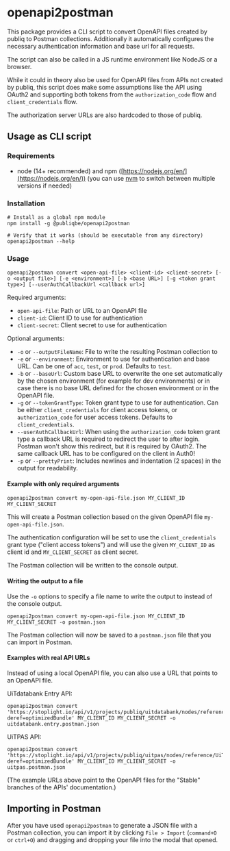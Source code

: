 # openapi2postman

This package provides a CLI script to convert OpenAPI files created by publiq to Postman collections.
Additionally it automatically configures the necessary authentication information and base url for all requests.

The script can also be called in a JS runtime environment like NodeJS or a browser.

While it could in theory also be used for OpenAPI files from APIs not created by publiq, this script does make some assumptions like the API using OAuth2 and supporting both tokens from the `authorization_code` flow and `client_credentials` flow.

The authorization server URLs are also hardcoded to those of publiq.

## Usage as CLI script

### Requirements

- node (14+ recommended) and npm ([https://nodejs.org/en/](https://nodejs.org/en/)) (you can use [nvm](https://github.com/nvm-sh/nvm) to switch between multiple versions if needed)

### Installation

```
# Install as a global npm module
npm install -g @publiqbe/openapi2postman

# Verify that it works (should be executable from any directory)
openapi2postman --help
```

### Usage

```
openapi2postman convert <open-api-file> <client-id> <client-secret> [-o <output file>] [-e <environment>] [-b <base URL>] [-g <token grant type>] [--userAuthCallbackUrl <callback url>]
```

Required arguments:

-  `open-api-file`: Path or URL to an OpenAPI file
-  `client-id`: Client ID to use for authentication
-  `client-secret`: Client secret to use for authentication

Optional arguments:

- `-o` or `--outputFileName`: File to write the resulting Postman collection to
- `-e` or `--environment`: Environment to use for authentication and base URL. Can be one of `acc`, `test`, or `prod`. Defaults to `test`.
- `-b` or `--baseUrl`: Custom base URL to overwrite the one set automatically by the chosen environment (for example for dev environments) or in case there is no base URL defined for the chosen environment or in the OpenAPI file.
- `-g` or `--tokenGrantType`: Token grant type to use for authentication. Can be either `client_credentials` for client access tokens, or `authorization_code` for user access tokens. Defaults to `client_credentials`.
- `--userAuthCallbackUrl`: When using the `authorization_code` token grant type a callback URL is required to redirect the user to after login. Postman won't show this redirect, but it is required by OAuth2. The same callback URL has to be configured on the client in Auth0!
- `-p` or `--prettyPrint`: Includes newlines and indentation (2 spaces) in the output for readability.

#### Example with only required arguments

```
openapi2postman convert my-open-api-file.json MY_CLIENT_ID MY_CLIENT_SECRET
```

This will create a Postman collection based on the given OpenAPI file `my-open-api-file.json`.

The authentication configuration will be set to use the `client_credentials` grant type ("client access tokens") and will use the given `MY_CLIENT_ID` as client id and `MY_CLIENT_SECRET` as client secret.

The Postman collection will be written to the console output.

#### Writing the output to a file

Use the `-o` options to specify a file name to write the output to instead of the console output.

```
openapi2postman convert my-open-api-file.json MY_CLIENT_ID MY_CLIENT_SECRET -o postman.json
```

The Postman collection will now be saved to a `postman.json` file that you can import in Postman.

#### Examples with real API URLs

Instead of using a local OpenAPI file, you can also use a URL that points to an OpenAPI file.

UiTdatabank Entry API:
```
openapi2postman convert 'https://stoplight.io/api/v1/projects/publiq/uitdatabank/nodes/reference/entry.json?deref=optimizedBundle' MY_CLIENT_ID MY_CLIENT_SECRET -o uitdatabank.entry.postman.json
```

UiTPAS API:
```
openapi2postman convert 'https://stoplight.io/api/v1/projects/publiq/uitpas/nodes/reference/UiTPAS.v2.json?deref=optimizedBundle' MY_CLIENT_ID MY_CLIENT_SECRET -o uitpas.postman.json
```

(The example URLs above point to the OpenAPI files for the "Stable" branches of the APIs' documentation.)

## Importing in Postman

After you have used `openapi2postman` to generate a JSON file with a Postman collection, you can import it by clicking `File > Import` (`command+O` or `ctrl+O`) and dragging and dropping your file into the modal that opened. 

